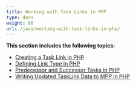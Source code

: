 ```yaml
---
title: Working with Task Links in PHP
type: docs
weight: 80
url: /java/working-with-task-links-in-php/
---
```


**This section includes the following topics:**

- [Creating a Task Link in PHP](/tasks/java/creating-a-task-link-in-php/)
- [Defining Link Type in PHP](/tasks/java/defining-link-type-in-php/)
- [Predecessor and Successor Tasks in PHP](/tasks/java/predecessor-and-successor-tasks-in-php/)
- [Writing Updated TaskLink Data to MPP in PHP](/tasks/java/writing-updated-tasklink-data-to-mpp-in-php/)
